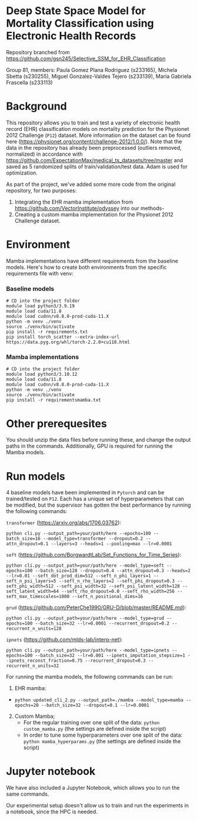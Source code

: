 # Deep State Space Model for Mortality Classification using Electronic Health Records

Repository branched from https://github.com/gsn245/Selective_SSM_for_EHR_Classification

Group 81, members: Paula Gomez Plana Rodriguez (s233165), Michela Sbetta (s230255), Miguel Gonzalez-Valdes Tejero (s233139), Maria Gabriela Frascella (s233113)

# Background
This repository allows you to train and test a variety of electronic health record (EHR) classification models on mortality prediction for the Physionet 2012 Challenge (`P12`) dataset. More information on the dataset can be found here (https://physionet.org/content/challenge-2012/1.0.0/). Note that the data in the repository has already been preprocessed (outliers removed, normalized) in accordance with https://github.com/ExpectationMax/medical_ts_datasets/tree/master and saved as 5 randomized splits of train/validation/test data. Adam is used for optimization.

As part of the project, we've added some more code from the original repository, for two purposes:
1. Integrating the EHR mamba implementation from https://github.com/VectorInstitute/odyssey into our methods-
2. Creating a custom mamba implementation for the Physionet 2012 Challenge dataset.

# Environment
Mamba implementations have different requirements from the baseline models. Here's how to create both environments from the specific requirements file with venv:

### Baseline models

```
# CD into the project folder
module load python3/3.9.19
module load cuda/11.8
module load cudnn/v8.8.0-prod-cuda-11.X
python -m venv ./venv
source ./venv/bin/activate
pip install -r requirements.txt
pip install torch_scatter --extra-index-url https://data.pyg.org/whl/torch-2.2.0+cu118.html
```

### Mamba implementations

```
# CD into the project folder
module load python3/3.10.12
module load cuda/11.8
module load cudnn/v8.8.0-prod-cuda-11.X
python -m venv ./venv
source ./venv/bin/activate
pip install -r requirementsmamba.txt
```

# Other prerequesites
You should unzip the data files before running these, and change the output paths in the commands. Additionally, GPU is required for running the Mamba models.

# Run models 
4 baseline models have been implemented in `Pytorch` and can be trained/tested on `P12`. Each has a unique set of hyperparameters that can be modified, but the supervisor has gotten the best performance by running the following commands:

`transformer` (https://arxiv.org/abs/1706.03762):

`python cli.py --output_path=your/path/here --epochs=100 --batch_size=16 --model_type=transformer --dropout=0.2 --attn_dropout=0.1 --layers=3 --heads=1 --pooling=max --lr=0.0001` 


`seft` (https://github.com/BorgwardtLab/Set_Functions_for_Time_Series):

`python cli.py --output_path=your/path/here --model_type=seft --epochs=100 --batch_size=128 --dropout=0.4 --attn_dropout=0.3 --heads=2 --lr=0.01 --seft_dot_prod_dim=512 --seft_n_phi_layers=1 --seft_n_psi_layers=5 --seft_n_rho_layers=2 --seft_phi_dropout=0.3 --seft_phi_width=512 --seft_psi_width=32 --seft_psi_latent_width=128 --seft_latent_width=64 --seft_rho_dropout=0.0 --seft_rho_width=256 --seft_max_timescales=1000 --seft_n_positional_dims=16`

`grud` (https://github.com/PeterChe1990/GRU-D/blob/master/README.md):

`python cli.py --output_path=your/path/here --model_type=grud --epochs=100 --batch_size=32 --lr=0.0001 --recurrent_dropout=0.2 --recurrent_n_units=128`

`ipnets` (https://github.com/mlds-lab/interp-net):

`python cli.py --output_path=your/path/here --model_type=ipnets --epochs=100 --batch_size=32 --lr=0.001 --ipnets_imputation_stepsize=1 --ipnets_reconst_fraction=0.75 --recurrent_dropout=0.3 --recurrent_n_units=32` 


For running the mamba models, the following commands can be run:

1. EHR mamba:
 - `python updated_cli_2.py --output_path=./mamba --model_type=mamba --epochs=20 --batch_size=32 --dropout=0.1 --lr=0.0001`

2. Custom Mamba;
   - For the regular training over one split of the data: `python custom_mamba.py` (the settings are defined inside the script)
   - In order to tune some hyperparameters over one split of the data: `python mamba_hyperparams.py` (the settings are defined inside the script)

# Jupyter notebook

We have also included a Jupyter Notebook, which allows you to run the same commands.

Our experimental setup doesn't allow us to train and run the experiments in a notebook, since the HPC is needed.  
